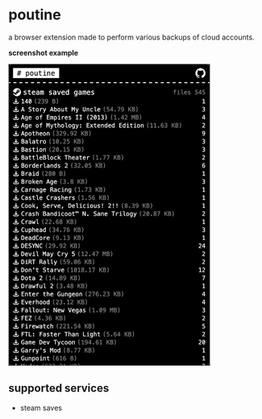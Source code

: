 # poutine

a browser extension made to perform various backups of cloud accounts.

**screenshot example**

<img src="./screenshot.png" width=400 />

## supported services

- steam saves
